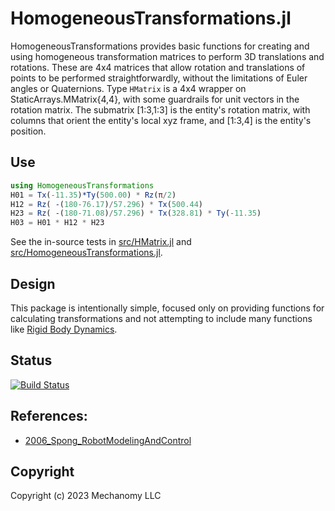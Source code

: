 # HomogeneousTransformations.jl
HomogeneousTransformations provides basic functions for creating and using homogeneous transformation matrices to perform 3D translations and rotations.
These are 4x4 matrices that allow rotation and translations of points to be performed straightforwardly, without the limitations of Euler angles or Quaternions.
Type `HMatrix` is a 4x4 wrapper on StaticArrays.MMatrix{4,4}, with some guardrails for unit vectors in the rotation matrix.
The submatrix [1:3,1:3] is the entity's rotation matrix, with columns that orient the entity's local xyz frame, and [1:3,4] is the entity's position.

## Use
```julia
using HomogeneousTransformations
H01 = Tx(-11.35)*Ty(500.00) * Rz(π/2)
H12 = Rz( -(180-76.17)/57.296) * Tx(500.44)
H23 = Rz( -(180-71.08)/57.296) * Tx(328.81) * Ty(-11.35)
H03 = H01 * H12 * H23
```
See the in-source tests in [src/HMatrix.jl](src/HMatrix.jl) and [src/HomogeneousTransformations.jl](src/HomogeneousTransformations.jl).

## Design
This package is intentionally simple, focused only on providing functions for calculating transformations and not attempting to include many functions like [Rigid Body Dynamics](https://github.com/JuliaRobotics/RigidBodyDynamics.jl).


## Status
[![Build Status](https://github.com/mechanomy/HomogeneousTransformations/actions/workflows/CI.yml/badge.svg?branch=main)](https://github.com/mechanomy/HomogeneousTransformations/actions/workflows/CI.yml?query=branch%3Amain)

## References:
* [2006_Spong_RobotModelingAndControl](https://www.google.com/books/edition/Robot_Modeling_and_Control/DdjNDwAAQBAJ?hl=en&gbpv=1&dq=robot%20modeling%20and%20control%20homogeneous&pg=PA62&printsec=frontcover)

## Copyright
Copyright (c) 2023 Mechanomy LLC
